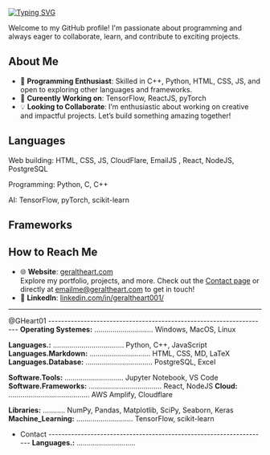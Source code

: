[![Typing SVG](https://readme-typing-svg.herokuapp.com?color=ffffff&&duration=3000&lines=👋+Hello,+I'm+Geralt+Heart;@GHeart01)](https://git.io/typing-svg)


Welcome to my GitHub profile! I'm passionate about programming and always eager to collaborate, learn, and contribute to exciting projects.

## About Me  
- 🔧 **Programming Enthusiast**: Skilled in C++, Python, HTML, CSS, JS, and open to exploring other languages and frameworks.
- 🔨 **Cureently Working on**: TensorFlow, ReactJS, pyTorch
- 💡 **Looking to Collaborate**: I’m enthusiastic about working on creative and impactful projects. Let’s build something amazing together!  

## Languages
Web building: HTML, CSS, JS, CloudFlare, EmailJS , React, NodeJS, PostgreSQL

Programming: Python, C, C++

AI: TensorFlow, pyTorch, scikit-learn


## Frameworks

## How to Reach Me  
- 🌐 **Website**: [geraltheart.com](https://geraltheart.com)  
  Explore my portfolio, projects, and more. Check out the [Contact page](https://geraltheart.com/contact) or directly at emailme@geraltheart.com to get in touch!  
- 💼 **LinkedIn**: [linkedin.com/in/geraltheart001/](https://www.linkedin.com/in/geraltheart001/)  

---


@GHeart01 --------------------------------------------------------------------
<b>Operating Systemes:</b> ............................. Windows, MacOS, Linux

<b>Languages.:</b> ................................... Python, C++, JavaScript
<b>Languages.Markdown:</b> .............................. HTML, CSS, MD, LaTeX
<b>Languages.Database:</b> ................................. PostgreSQL, Excel

<b>Software.Tools:</b> ............................. Jupyter Notebook, VS Code
<b>Software.Frameworks:</b> .................................... React, NodeJS
<b>Cloud:</b> ........................................ AWS Amplify, Cloudflare

<b>Libraries:</b> ........... NumPy, Pandas, Matplotlib, SciPy, Seaborn, Keras
<b>Machine_Learning:</b> ............................ TensorFlow, scikit-learn

- Contact --------------------------------------------------------------------
<b>Languages.:</b> ............................. 


</pre>



